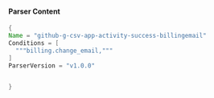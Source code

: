 #### Parser Content
```Java
{
Name = "github-g-csv-app-activity-success-billingemail"
Conditions = [
  """billing.change_email,"""
]
ParserVersion = "v1.0.0"


}
```